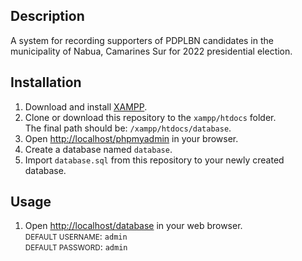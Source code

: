 Description
---
<p>A system for recording supporters of PDPLBN candidates in the municipality of Nabua, Camarines Sur for 2022 presidential election.</p>

Installation
--
<ol>
    <li>
        Download and install <a href="https://www.apachefriends.org/download.html" target="_blank">XAMPP</a>.
    </li>
    <li>
        Clone or download this repository to the <code>xampp/htdocs</code> folder.<br>
        The final path should be: <code>/xampp/htdocs/database</code>.<br>
    </li>
    <li>
        Open <a href="http://localhost/phpmyadmin" target="_blank">http://localhost/phpmyadmin</a> in your browser.
    </li>
    <li>
        Create a database named <code>database</code>.
    </li>
    <li>
        Import <code>database.sql</code> from this repository to your newly created database.
    </li>
</ol>

Usage
--
<ol>
    <li>
        Open <a href="http://localhost/database" target="_blank">http://localhost/database</a> in your web browser.
        <br>
        <small>DEFAULT USERNAME</small>: <code>admin</code>
        <br>
        <small>DEFAULT PASSWORD</small>: <code>admin</code>
    </li>
</ol>




